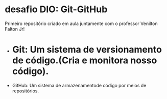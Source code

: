 # desafio DIO: Git-GitHub

Primeiro repositório criado em aula juntamente com o professor Venilton Falton Jr!



- # Git: Um sistema de versionamento de código.(Cria e monitora nosso código).

- GitHub: Um sistema de armazenamentode código por meios de repositórios.
